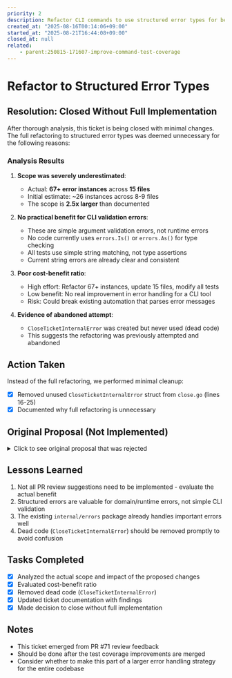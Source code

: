 ```yaml
---
priority: 2
description: Refactor CLI commands to use structured error types for better error handling
created_at: "2025-08-16T00:14:06+09:00"
started_at: "2025-08-21T16:44:08+09:00"
closed_at: null
related:
    - parent:250815-171607-improve-command-test-coverage
---
```


# Refactor to Structured Error Types

## Resolution: Closed Without Full Implementation

After thorough analysis, this ticket is being closed with minimal changes. The full refactoring to structured error types was deemed unnecessary for the following reasons:

### Analysis Results

1. **Scope was severely underestimated**: 
   - Actual: **67+ error instances** across **15 files**
   - Initial estimate: ~26 instances across 8-9 files
   - The scope is **2.5x larger** than documented

2. **No practical benefit for CLI validation errors**:
   - These are simple argument validation errors, not runtime errors
   - No code currently uses `errors.Is()` or `errors.As()` for type checking
   - All tests use simple string matching, not type assertions
   - Current string errors are already clear and consistent

3. **Poor cost-benefit ratio**:
   - High effort: Refactor 67+ instances, update 15 files, modify all tests
   - Low benefit: No real improvement in error handling for a CLI tool
   - Risk: Could break existing automation that parses error messages

4. **Evidence of abandoned attempt**:
   - `CloseTicketInternalError` was created but never used (dead code)
   - This suggests the refactoring was previously attempted and abandoned

## Action Taken

Instead of the full refactoring, we performed minimal cleanup:

- [x] Removed unused `CloseTicketInternalError` struct from `close.go` (lines 16-25)
- [x] Documented why full refactoring is unnecessary

## Original Proposal (Not Implemented)

<details>
<summary>Click to see original proposal that was rejected</summary>

The original proposal was to create structured error types for common CLI validation errors:

- InvalidFlagsTypeError
- InvalidFormatError  
- UnexpectedArgumentsError
- MissingArgumentError

This was deemed over-engineering for a simple CLI tool where these validation errors don't need programmatic handling.

</details>

## Lessons Learned

1. Not all PR review suggestions need to be implemented - evaluate the actual benefit
2. Structured errors are valuable for domain/runtime errors, not simple CLI validation
3. The existing `internal/errors` package already handles important errors well
4. Dead code (`CloseTicketInternalError`) should be removed promptly to avoid confusion

## Tasks Completed

- [x] Analyzed the actual scope and impact of the proposed changes
- [x] Evaluated cost-benefit ratio
- [x] Removed dead code (`CloseTicketInternalError`)
- [x] Updated ticket documentation with findings
- [x] Made decision to close without full implementation

## Notes

- This ticket emerged from PR #71 review feedback
- Should be done after the test coverage improvements are merged
- Consider whether to make this part of a larger error handling strategy for the entire codebase
